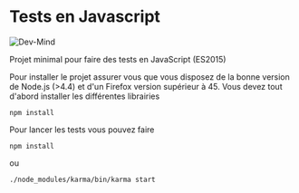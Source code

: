 # Tests en Javascript

![Dev-Mind](https://www.dev-mind.fr/img/logo/logo_1500.png)

Projet minimal pour faire des tests en JavaScript (ES2015)


Pour installer le projet assurer vous que vous disposez de la bonne version de Node.js (>4.4) et d'un Firefox version supérieur à 45. Vous devez tout d'abord installer les différentes librairies

```
npm install

```

Pour lancer les tests vous pouvez faire 

```
npm install

```

ou 

```
./node_modules/karma/bin/karma start

```
